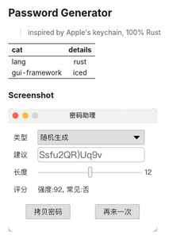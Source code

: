 ## Password Generator

> inspired by Apple's keychain, 100% Rust

| cat |  details |
|:--- | :---: |
| lang| rust|
| gui-framework | iced|

### Screenshot

![img](doc/res/img.png)

